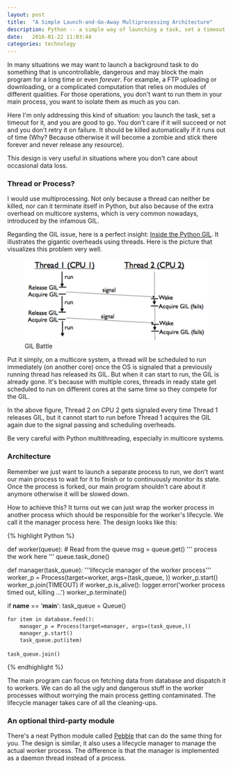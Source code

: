 ```yaml
---
layout: post
title:  "A Simple Launch-and-Go-Away Multiprocessing Architecture"
description: Python -- a simple way of launching a task, set a timeout and leave it running or being killed later automatically.
date:   2016-01-22 11:03:44
categories: technology
---
```

In many situations we may want to launch a background task to do something that is uncontrollable, dangerous and may block the main program for a long time or even *forever*. For example, a FTP uploading or downloading, or a complicated computation that relies on modules of different qualities. For those operations, you don't want to run them in your main process, you want to isolate them as much as you can.

Here I'm only addressing this kind of situation: you launch the task, set a timeout for it, and you are good to go. You don't care if it will succeed or not and you don't retry it on failure. It should be killed automatically if it runs out of time (Why? Because otherwise it will become a zombie and stick there forever and never release any resource).

This design is very useful in situations where you don't care about occasional data loss.

### Thread or Process?
I would use multiprocessing. Not only because a thread can neither be killed, nor can it terminate itself in Python, but also because of the extra overhead on multicore systems, which is very common nowadays, introduced by the infamous GIL.

Regarding the GIL issue, here is a perfect insight: [Inside the Python GIL]. It illustrates the gigantic overheads using threads. Here is the picture that visualizes this problem very well.
<div class='md-10-suffix-1'>
  <figure>
    <img src="/assets/img/post-simple-multiprocessing/gil_battle.png" alt="GIL Battle"/>
    <figcaption>GIL Battle</figcaption>
  </figure>
</div>

Put it simply, on a multicore system, a thread will be scheduled to run immediately (on another core) once the OS is signaled that a previously running thread has released its GIL. But when it can start to run, the GIL is already gone. It's because with multiple cores, threads in ready state get scheduled to run on different cores at the same time so they compete for the GIL.

In the above figure, Thread 2 on CPU 2 gets signaled every time Thread 1 releases GIL, but it cannot start to run before Thread 1 acquires the GIL again due to the signal passing and scheduling overheads.

Be very careful with Python multithreading, especially in multicore systems.

### Architecture
Remember we just want to launch a separate process to run, we don't want our main process to wait for it to finish or to continuously monitor its state. Once the process is forked, our main program shouldn't care about it anymore otherwise it will be slowed down.

How to achieve this? It turns out we can just wrap the worker process in another process which should be responsible for the worker's lifecycle. We call it the manager process here. The design looks like this:

<div class='md-10-suffix-1'>
{% highlight Python %}

def worker(queue):
    # Read from the queue
    msg = queue.get()
    '''
       process the work here
    '''
    queue.task_done()

def manager(task_queue):
  '''lifecycle manager of the worker process'''
    worker_p = Process(target=worker, args=(task_queue, ))
    worker_p.start()
    worker_p.join(TIMEOUT)
    if worker_p.is_alive():
        logger.error('worker process timed out, killing ...')
        worker_p.terminate()

if __name__ == '__main__':
    task_queue = Queue()

    for item in database.feed():
        manager_p = Process(target=manager, args=(task_queue,))
        manager_p.start()
        task_queue.put(item)

    task_queue.join()
{% endhighlight %}
</div>

The main program can focus on fetching data from database and dispatch it to workers. We can do all the ugly and dangerous stuff in the worker processes without worrying the main process getting contaminated. The lifecycle manager takes care of all the cleaning-ups.

### An optional third-party module
There's a neat Python module called [Pebble] that can do the same thing for you. The design is similar, it also uses a lifecycle manager to manage the actual worker process. The difference is that the manager is implemented as a daemon thread instead of a process.


[Inside the Python GIL]: http://www.dabeaz.com/python/GIL.pdf
[pebble]: https://github.com/noxdafox/pebble
